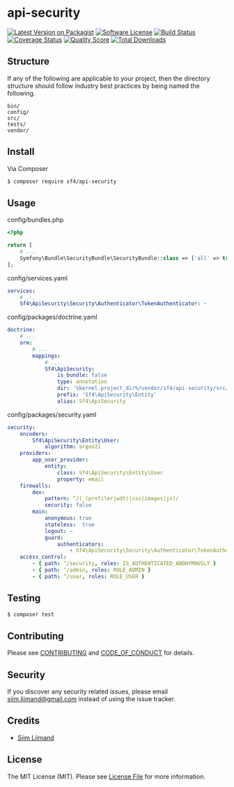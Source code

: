 # api-security

[![Latest Version on Packagist][ico-version]][link-packagist]
[![Software License][ico-license]](LICENSE.md)
[![Build Status][ico-travis]][link-travis]
[![Coverage Status][ico-scrutinizer]][link-scrutinizer]
[![Quality Score][ico-code-quality]][link-code-quality]
[![Total Downloads][ico-downloads]][link-downloads]

## Structure

If any of the following are applicable to your project, then the directory structure should follow industry best practices by being named the following.

```
bin/        
config/
src/
tests/
vendor/
```


## Install

Via Composer

``` bash
$ composer require sf4/api-security
```

## Usage

config/bundles.php
``` php
<?php

return [
    # ...
    Symfony\Bundle\SecurityBundle\SecurityBundle::class => ['all' => true]
];
```

config/services.yaml
``` yaml
services:
    # ...
    Sf4\ApiSecurity\Security\Authenticator\TokenAuthenticator: ~
```

config/packages/doctrine.yaml
``` yaml
doctrine:
    # ...
    orm:
        # ...
        mappings:
            # ...
            Sf4\ApiSecurity:
                is_bundle: false
                type: annotation
                dir: '%kernel.project_dir%/vendor/sf4/api-security/src/Entity'
                prefix: 'Sf4\ApiSecurity\Entity'
                alias: Sf4\ApiSecurity
```

config/packages/security.yaml
``` yaml
security:
    encoders:
        Sf4\ApiSecurity\Entity\User:
            algorithm: argon2i
    providers:
        app_user_provider:
            entity:
                class: Sf4\ApiSecurity\Entity\User
                property: email
    firewalls:
        dev:
            pattern: ^/(_(profiler|wdt)|css|images|js)/
            security: false
        main:
            anonymous: true
            stateless:  true
            logout: ~
            guard:
                authenticators:
                    - Sf4\ApiSecurity\Security\Authenticator\TokenAuthenticator
    access_control:
        - { path: ^/security, roles: IS_AUTHENTICATED_ANONYMOUSLY }
        - { path: ^/admin, roles: ROLE_ADMIN }
        - { path: ^/user, roles: ROLE_USER }
```

## Testing

``` bash
$ composer test
```

## Contributing

Please see [CONTRIBUTING](CONTRIBUTING.md) and [CODE_OF_CONDUCT](CODE_OF_CONDUCT.md) for details.

## Security

If you discover any security related issues, please email siim.liimand@gmail.com instead of using the issue tracker.

## Credits

- [Siim Liimand][link-author]

## License

The MIT License (MIT). Please see [License File](LICENSE.md) for more information.

[ico-version]: https://img.shields.io/packagist/v/sf4/api-security.svg?style=flat-square
[ico-license]: https://img.shields.io/badge/license-MIT-brightgreen.svg?style=flat-square
[ico-travis]: https://img.shields.io/travis/sf4/api-security/master.svg?style=flat-square
[ico-scrutinizer]: https://img.shields.io/scrutinizer/coverage/g/sf4/api-security.svg?style=flat-square
[ico-code-quality]: https://img.shields.io/scrutinizer/g/sf4/api-security.svg?style=flat-square
[ico-downloads]: https://img.shields.io/packagist/dt/sf4/api-security.svg?style=flat-square

[link-packagist]: https://packagist.org/packages/sf4/api-security
[link-travis]: https://travis-ci.org/sf4/api-security
[link-scrutinizer]: https://scrutinizer-ci.com/g/sf4/api-security/code-structure
[link-code-quality]: https://scrutinizer-ci.com/g/sf4/api-security
[link-downloads]: https://packagist.org/packages/sf4/api-security
[link-author]: https://github.com/siimliimand
